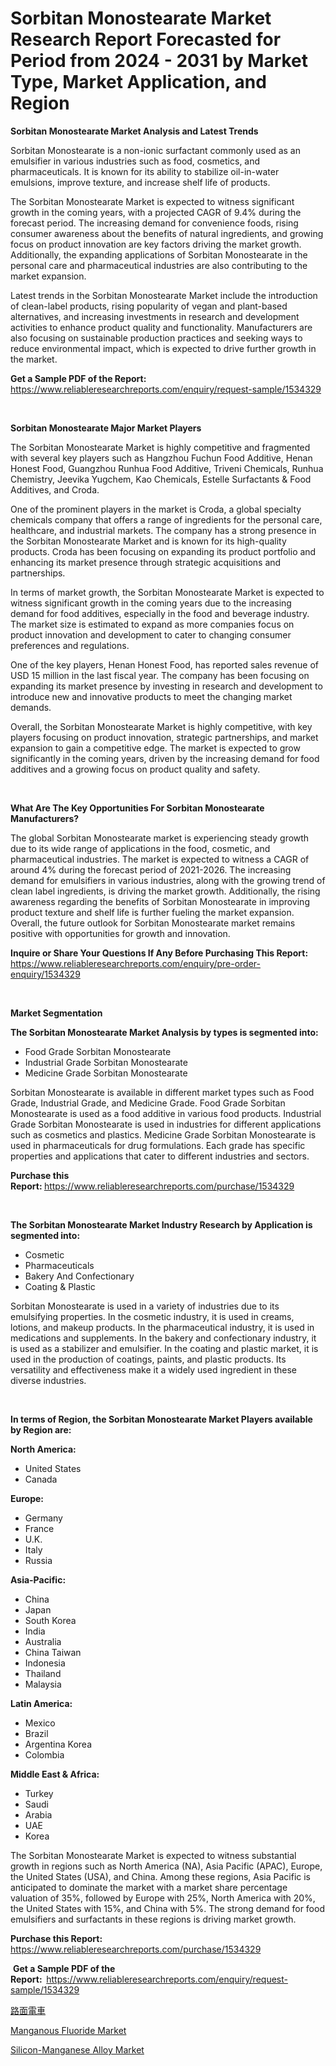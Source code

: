 <p><h1>Sorbitan Monostearate Market Research Report Forecasted for Period from 2024 -  2031 by Market Type, Market Application, and Region</h1></p><p><strong>Sorbitan Monostearate Market Analysis and Latest Trends</strong></p>
<p><p>Sorbitan Monostearate is a non-ionic surfactant commonly used as an emulsifier in various industries such as food, cosmetics, and pharmaceuticals. It is known for its ability to stabilize oil-in-water emulsions, improve texture, and increase shelf life of products.</p><p>The Sorbitan Monostearate Market is expected to witness significant growth in the coming years, with a projected CAGR of 9.4% during the forecast period. The increasing demand for convenience foods, rising consumer awareness about the benefits of natural ingredients, and growing focus on product innovation are key factors driving the market growth. Additionally, the expanding applications of Sorbitan Monostearate in the personal care and pharmaceutical industries are also contributing to the market expansion.</p><p>Latest trends in the Sorbitan Monostearate Market include the introduction of clean-label products, rising popularity of vegan and plant-based alternatives, and increasing investments in research and development activities to enhance product quality and functionality. Manufacturers are also focusing on sustainable production practices and seeking ways to reduce environmental impact, which is expected to drive further growth in the market.</p></p>
<p><strong>Get a Sample PDF of the Report:&nbsp;</strong> <a href="https://www.reliableresearchreports.com/enquiry/request-sample/1534329">https://www.reliableresearchreports.com/enquiry/request-sample/1534329</a></p>
<p>&nbsp;</p>
<p><strong>Sorbitan Monostearate Major Market Players</strong></p>
<p><p>The Sorbitan Monostearate Market is highly competitive and fragmented with several key players such as Hangzhou Fuchun Food Additive, Henan Honest Food, Guangzhou Runhua Food Additive, Triveni Chemicals, Runhua Chemistry, Jeevika Yugchem, Kao Chemicals, Estelle Surfactants & Food Additives, and Croda.</p><p>One of the prominent players in the market is Croda, a global specialty chemicals company that offers a range of ingredients for the personal care, healthcare, and industrial markets. The company has a strong presence in the Sorbitan Monostearate Market and is known for its high-quality products. Croda has been focusing on expanding its product portfolio and enhancing its market presence through strategic acquisitions and partnerships.</p><p>In terms of market growth, the Sorbitan Monostearate Market is expected to witness significant growth in the coming years due to the increasing demand for food additives, especially in the food and beverage industry. The market size is estimated to expand as more companies focus on product innovation and development to cater to changing consumer preferences and regulations.</p><p>One of the key players, Henan Honest Food, has reported sales revenue of USD 15 million in the last fiscal year. The company has been focusing on expanding its market presence by investing in research and development to introduce new and innovative products to meet the changing market demands.</p><p>Overall, the Sorbitan Monostearate Market is highly competitive, with key players focusing on product innovation, strategic partnerships, and market expansion to gain a competitive edge. The market is expected to grow significantly in the coming years, driven by the increasing demand for food additives and a growing focus on product quality and safety.</p></p>
<p>&nbsp;</p>
<p><strong>What Are The Key Opportunities For Sorbitan Monostearate Manufacturers?</strong></p>
<p><p>The global Sorbitan Monostearate market is experiencing steady growth due to its wide range of applications in the food, cosmetic, and pharmaceutical industries. The market is expected to witness a CAGR of around 4% during the forecast period of 2021-2026. The increasing demand for emulsifiers in various industries, along with the growing trend of clean label ingredients, is driving the market growth. Additionally, the rising awareness regarding the benefits of Sorbitan Monostearate in improving product texture and shelf life is further fueling the market expansion. Overall, the future outlook for Sorbitan Monostearate market remains positive with opportunities for growth and innovation.</p></p>
<p><strong>Inquire or Share Your Questions If Any Before Purchasing This Report:</strong> <a href="https://www.reliableresearchreports.com/enquiry/pre-order-enquiry/1534329">https://www.reliableresearchreports.com/enquiry/pre-order-enquiry/1534329</a></p>
<p>&nbsp;</p>
<p><strong>Market Segmentation</strong></p>
<p><strong>The Sorbitan Monostearate Market Analysis by types is segmented into:</strong></p>
<p><ul><li>Food Grade Sorbitan Monostearate</li><li>Industrial Grade Sorbitan Monostearate</li><li>Medicine Grade Sorbitan Monostearate</li></ul></p>
<p><p>Sorbitan Monostearate is available in different market types such as Food Grade, Industrial Grade, and Medicine Grade. Food Grade Sorbitan Monostearate is used as a food additive in various food products. Industrial Grade Sorbitan Monostearate is used in industries for different applications such as cosmetics and plastics. Medicine Grade Sorbitan Monostearate is used in pharmaceuticals for drug formulations. Each grade has specific properties and applications that cater to different industries and sectors.</p></p>
<p><strong>Purchase this Report:&nbsp;</strong><a href="https://www.reliableresearchreports.com/purchase/1534329">https://www.reliableresearchreports.com/purchase/1534329</a></p>
<p>&nbsp;</p>
<p><strong>The Sorbitan Monostearate Market Industry Research by Application is segmented into:</strong></p>
<p><ul><li>Cosmetic</li><li>Pharmaceuticals</li><li>Bakery And Confectionary</li><li>Coating & Plastic</li></ul></p>
<p><p>Sorbitan Monostearate is used in a variety of industries due to its emulsifying properties. In the cosmetic industry, it is used in creams, lotions, and makeup products. In the pharmaceutical industry, it is used in medications and supplements. In the bakery and confectionary industry, it is used as a stabilizer and emulsifier. In the coating and plastic market, it is used in the production of coatings, paints, and plastic products. Its versatility and effectiveness make it a widely used ingredient in these diverse industries.</p></p>
<p>&nbsp;</p>
<p><strong>In terms of Region, the Sorbitan Monostearate Market Players available by Region are:</strong></p>
<p>
    <p> <strong> North America: </strong>
        <ul>
            <li>United States</li>
            <li>Canada</li>
        </ul>
        </p> 
    <p> <strong> Europe: </strong>
        <ul>
            <li>Germany</li>
            <li>France</li>
            <li>U.K.</li>
            <li>Italy</li>
            <li>Russia</li>
        </ul>
        </p> 
    <p> <strong> Asia-Pacific: </strong>
        <ul>
            <li>China</li>
            <li>Japan</li>
            <li>South Korea</li>
            <li>India</li>
            <li>Australia</li>
            <li>China Taiwan</li>
            <li>Indonesia</li>
            <li>Thailand</li>
            <li>Malaysia</li>
        </ul>
        </p> 
    <p> <strong> Latin America: </strong>
        <ul>
            <li>Mexico</li>
            <li>Brazil</li>
            <li>Argentina Korea</li>
            <li>Colombia</li>
        </ul>
        </p> 
    <p> <strong> Middle East & Africa: </strong>
        <ul>
            <li>Turkey</li>
            <li>Saudi</li>
            <li>Arabia</li>
            <li>UAE</li>
            <li>Korea</li>
        </ul>
    </p>
    </p>
<p><p>The Sorbitan Monostearate Market is expected to witness substantial growth in regions such as North America (NA), Asia Pacific (APAC), Europe, the United States (USA), and China. Among these regions, Asia Pacific is anticipated to dominate the market with a market share percentage valuation of 35%, followed by Europe with 25%, North America with 20%, the United States with 15%, and China with 5%. The strong demand for food emulsifiers and surfactants in these regions is driving market growth.</p></p>
<p><strong>Purchase this Report: </strong><a href="https://www.reliableresearchreports.com/purchase/1534329">https://www.reliableresearchreports.com/purchase/1534329</a></p>
<p>&nbsp;<strong>Get a Sample PDF of the Report:&nbsp;&nbsp;</strong><a href="https://www.reliableresearchreports.com/enquiry/request-sample/1534329">https://www.reliableresearchreports.com/enquiry/request-sample/1534329</a></p>
<p><strong></strong></p>
<p><p><a href="https://github.com/lababdou/Market-Research-Report-List-2/blob/main/2679286190937.md">路面電車</a></p><p><a href="https://view.publitas.com/reportprime-1/manganous-fluoride-market-size-and-examines-its-market-scope-with-a-primary-focus-on-growth-opportunities-and-forecasted-trends-spanning-from-2023-to-2030/">Manganous Fluoride Market</a></p><p><a href="https://view.publitas.com/reportprime-1/silicon-manganese-alloy-market-dynamics-2023-2030-also-about-its-market-trends-projections-and-opportunities/">Silicon-Manganese Alloy Market</a></p></p>